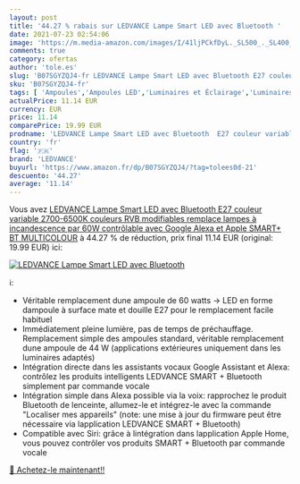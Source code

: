 ```yaml
---
layout: post
title: '44.27 % rabais sur LEDVANCE Lampe Smart LED avec Bluetooth '
date: 2021-07-23 02:54:06
image: 'https://m.media-amazon.com/images/I/41ljPCkfDyL._SL500_._SL400_.jpg'
comments: true
category: ofertas
author: 'tole.es'
slug: 'B07SGYZQJ4-fr LEDVANCE Lampe Smart LED avec Bluetooth E27 couleur...'
sku: 'B07SGYZQJ4-fr'
tags: [ 'Ampoules','Ampoules LED','Luminaires et Éclairage','Luminaires et éclairage','ledvance', ]
actualPrice: 11.14 EUR
currency: EUR
price: 11.14
comparePrice: 19.99 EUR
prodname: 'LEDVANCE Lampe Smart LED avec Bluetooth  E27 couleur variable  2700-6500K  couleurs RVB modifiables remplace lampes à incandescence par 60W contrôlable avec Google Alexa et Apple SMART+ BT MULTICOLOUR'
country: 'fr'
flag: '🇫🇷'
brand: 'LEDVANCE'
buyurl: 'https://www.amazon.fr/dp/B07SGYZQJ4/?tag=tolees0d-21'
descuento: '44.27'
average: '11.14'
---
```


Vous avez [LEDVANCE Lampe Smart LED avec Bluetooth  E27 couleur variable  2700-6500K  couleurs RVB modifiables remplace lampes à incandescence par 60W contrôlable avec Google Alexa et Apple SMART+ BT MULTICOLOUR](https://www.amazon.fr/dp/B07SGYZQJ4/?tag=tolees0d-21)  à  44.27 % de réduction, prix final  11.14 EUR (original: 19.99 EUR) ici:

[![LEDVANCE Lampe Smart LED avec Bluetooth ](https://m.media-amazon.com/images/I/41ljPCkfDyL._SL500_._SL400_.jpg)](https://www.amazon.fr/dp/B07SGYZQJ4/?tag=tolees0d-21)

ℹ️:

- Véritable remplacement dune ampoule de 60 watts -> LED en forme dampoule à surface mate et douille E27 pour le remplacement facile habituel
- Immédiatement pleine lumière, pas de temps de préchauffage. Remplacement simple des ampoules standard, véritable remplacement dune ampoule de 44 W (applications extérieures uniquement dans les luminaires adaptés)
- Intégration directe dans les assistants vocaux Google Assistant et Alexa: contrôlez les produits intelligents LEDVANCE SMART + Bluetooth simplement par commande vocale
- Intégration simple dans Alexa possible via la voix: rapprochez le produit Bluetooth de lenceinte, allumez-le et intégrez-le avec la commande "Localiser mes appareils" (note: une mise à jour du firmware peut être nécessaire via lapplication LEDVANCE SMART + Bluetooth)
- Compatible avec Siri: grâce à lintégration dans lapplication Apple Home, vous pouvez contrôler vos produits SMART + Bluetooth par commande vocale

[🛒 Achetez-le maintenant!!](https://www.amazon.fr/dp/B07SGYZQJ4/?tag=tolees0d-21)
